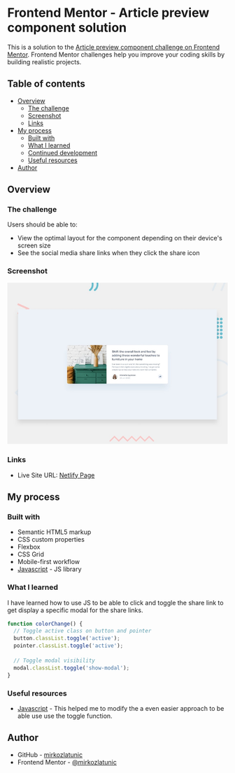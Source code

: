 # Frontend Mentor - Article preview component solution

This is a solution to the [Article preview component challenge on Frontend Mentor](https://www.frontendmentor.io/challenges/article-preview-component-dYBN_pYFT). Frontend Mentor challenges help you improve your coding skills by building realistic projects.

## Table of contents

- [Overview](#overview)
  - [The challenge](#the-challenge)
  - [Screenshot](#screenshot)
  - [Links](#links)
- [My process](#my-process)
  - [Built with](#built-with)
  - [What I learned](#what-i-learned)
  - [Continued development](#continued-development)
  - [Useful resources](#useful-resources)
- [Author](#author)

## Overview

### The challenge

Users should be able to:

- View the optimal layout for the component depending on their device's screen size
- See the social media share links when they click the share icon

### Screenshot

![Preview](./design/desktop-preview.jpg)

### Links

- Live Site URL: [Netlify Page](https://zesty-centaur-a5cbad.netlify.app/)

## My process

### Built with

- Semantic HTML5 markup
- CSS custom properties
- Flexbox
- CSS Grid
- Mobile-first workflow
- [Javascript](https://developer.mozilla.org/en-US/docs/Web/JavaScript) - JS library

### What I learned

I have learned how to use JS to be able to click and toggle the share link to get display a specific modal for the share links.

```js
function colorChange() {
  // Toggle active class on button and pointer
  button.classList.toggle('active');
  pointer.classList.toggle('active');

  // Toggle modal visibility
  modal.classList.toggle('show-modal');
}
```

### Useful resources

- [Javascript](https://developer.mozilla.org/en-US/docs/Web/JavaScript) - This helped me to modify the a even easier approach to be able use use the toggle function.

## Author

- GitHub - [mirkozlatunic](https://github.com/mirkozlatunic)
- Frontend Mentor - [@mirkozlatunic](https://www.frontendmentor.io/profile/mirkozlatunic)
